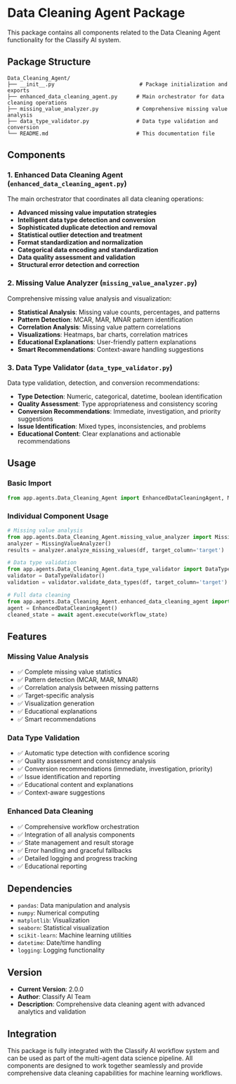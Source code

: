 # Data Cleaning Agent Package

This package contains all components related to the Data Cleaning Agent functionality for the Classify AI system.

## Package Structure

```
Data_Cleaning_Agent/
├── __init__.py                           # Package initialization and exports
├── enhanced_data_cleaning_agent.py      # Main orchestrator for data cleaning operations
├── missing_value_analyzer.py            # Comprehensive missing value analysis
├── data_type_validator.py               # Data type validation and conversion
└── README.md                            # This documentation file
```

## Components

### 1. Enhanced Data Cleaning Agent (`enhanced_data_cleaning_agent.py`)

The main orchestrator that coordinates all data cleaning operations:

- **Advanced missing value imputation strategies**
- **Intelligent data type detection and conversion**
- **Sophisticated duplicate detection and removal**
- **Statistical outlier detection and treatment**
- **Format standardization and normalization**
- **Categorical data encoding and standardization**
- **Data quality assessment and validation**
- **Structural error detection and correction**

### 2. Missing Value Analyzer (`missing_value_analyzer.py`)

Comprehensive missing value analysis and visualization:

- **Statistical Analysis**: Missing value counts, percentages, and patterns
- **Pattern Detection**: MCAR, MAR, MNAR pattern identification
- **Correlation Analysis**: Missing value pattern correlations
- **Visualizations**: Heatmaps, bar charts, correlation matrices
- **Educational Explanations**: User-friendly pattern explanations
- **Smart Recommendations**: Context-aware handling suggestions

### 3. Data Type Validator (`data_type_validator.py`)

Data type validation, detection, and conversion recommendations:

- **Type Detection**: Numeric, categorical, datetime, boolean identification
- **Quality Assessment**: Type appropriateness and consistency scoring
- **Conversion Recommendations**: Immediate, investigation, and priority suggestions
- **Issue Identification**: Mixed types, inconsistencies, and problems
- **Educational Content**: Clear explanations and actionable recommendations

## Usage

### Basic Import

```python
from app.agents.Data_Cleaning_Agent import EnhancedDataCleaningAgent, MissingValueAnalyzer, DataTypeValidator
```

### Individual Component Usage

```python
# Missing value analysis
from app.agents.Data_Cleaning_Agent.missing_value_analyzer import MissingValueAnalyzer
analyzer = MissingValueAnalyzer()
results = analyzer.analyze_missing_values(df, target_column='target')

# Data type validation
from app.agents.Data_Cleaning_Agent.data_type_validator import DataTypeValidator
validator = DataTypeValidator()
validation = validator.validate_data_types(df, target_column='target')

# Full data cleaning
from app.agents.Data_Cleaning_Agent.enhanced_data_cleaning_agent import EnhancedDataCleaningAgent
agent = EnhancedDataCleaningAgent()
cleaned_state = await agent.execute(workflow_state)
```

## Features

### Missing Value Analysis
- ✅ Complete missing value statistics
- ✅ Pattern detection (MCAR, MAR, MNAR)
- ✅ Correlation analysis between missing patterns
- ✅ Target-specific analysis
- ✅ Visualization generation
- ✅ Educational explanations
- ✅ Smart recommendations

### Data Type Validation
- ✅ Automatic type detection with confidence scoring
- ✅ Quality assessment and consistency analysis
- ✅ Conversion recommendations (immediate, investigation, priority)
- ✅ Issue identification and reporting
- ✅ Educational content and explanations
- ✅ Context-aware suggestions

### Enhanced Data Cleaning
- ✅ Comprehensive workflow orchestration
- ✅ Integration of all analysis components
- ✅ State management and result storage
- ✅ Error handling and graceful fallbacks
- ✅ Detailed logging and progress tracking
- ✅ Educational reporting

## Dependencies

- `pandas`: Data manipulation and analysis
- `numpy`: Numerical computing
- `matplotlib`: Visualization
- `seaborn`: Statistical visualization
- `scikit-learn`: Machine learning utilities
- `datetime`: Date/time handling
- `logging`: Logging functionality

## Version

- **Current Version**: 2.0.0
- **Author**: Classify AI Team
- **Description**: Comprehensive data cleaning agent with advanced analytics and validation

## Integration

This package is fully integrated with the Classify AI workflow system and can be used as part of the multi-agent data science pipeline. All components are designed to work together seamlessly and provide comprehensive data cleaning capabilities for machine learning workflows.
